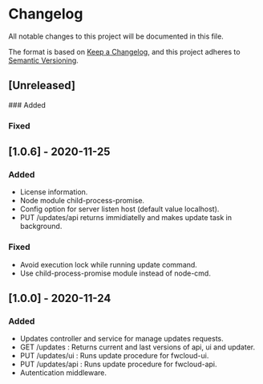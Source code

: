 # Changelog
All notable changes to this project will be documented in this file.

The format is based on [Keep a Changelog](https://keepachangelog.com/en/1.0.0/),
and this project adheres to [Semantic Versioning](https://semver.org/spec/v2.0.0.html).

## [Unreleased]
### Added

### Fixed


## [1.0.6] - 2020-11-25
### Added
- License information.
- Node module child-process-promise.
- Config option for server listen host (default value localhost).
- PUT /updates/api returns immidiatelly and makes update task in background.

### Fixed
- Avoid execution lock while running update command.
- Use child-process-promise module instead of node-cmd.


## [1.0.0] - 2020-11-24
### Added
- Updates controller and service for manage updates requests.
- GET /updates : Returns current and last versions of api, ui and updater.
- PUT /updates/ui : Runs update procedure for fwcloud-ui.
- PUT /updates/api : Runs update procedure for fwcloud-api.
- Autentication middleware. 